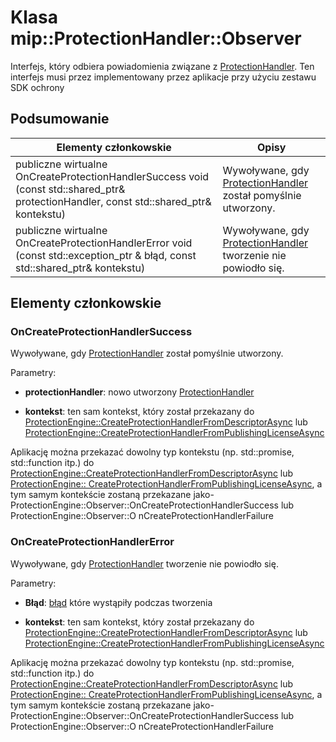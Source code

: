 # <a name="class-mipprotectionhandlerobserver"></a>Klasa mip::ProtectionHandler::Observer 
Interfejs, który odbiera powiadomienia związane z [ProtectionHandler](class_mip_protectionhandler.md).
Ten interfejs musi przez implementowany przez aplikacje przy użyciu zestawu SDK ochrony
  
## <a name="summary"></a>Podsumowanie
 Elementy członkowskie                        | Opisy                                
--------------------------------|---------------------------------------------
publiczne wirtualne OnCreateProtectionHandlerSuccess void (const std::shared_ptr<ProtectionHandler>& protectionHandler, const std::shared_ptr<void>& kontekstu)  |  Wywoływane, gdy [ProtectionHandler](class_mip_protectionhandler.md) został pomyślnie utworzony.
publiczne wirtualne OnCreateProtectionHandlerError void (const std::exception_ptr & błąd, const std::shared_ptr<void>& kontekstu)  |  Wywoływane, gdy [ProtectionHandler](class_mip_protectionhandler.md) tworzenie nie powiodło się.
  
## <a name="members"></a>Elementy członkowskie
  
### <a name="oncreateprotectionhandlersuccess"></a>OnCreateProtectionHandlerSuccess
Wywoływane, gdy [ProtectionHandler](class_mip_protectionhandler.md) został pomyślnie utworzony.

Parametry:  
* **protectionHandler**: nowo utworzony [ProtectionHandler](class_mip_protectionhandler.md)


* **kontekst**: ten sam kontekst, który został przekazany do [ProtectionEngine::CreateProtectionHandlerFromDescriptorAsync](class_mip_protectionengine.md#createprotectionhandlerfromdescriptorasync) lub [ProtectionEngine::CreateProtectionHandlerFromPublishingLicenseAsync](class_mip_protectionengine.md#createprotectionhandlerfrompublishinglicenseasync)


Aplikację można przekazać dowolny typ kontekstu (np. std::promise, std::function itp.) do [ProtectionEngine::CreateProtectionHandlerFromDescriptorAsync](class_mip_protectionengine.md#createprotectionhandlerfromdescriptorasync) lub [ProtectionEngine:: CreateProtectionHandlerFromPublishingLicenseAsync](class_mip_protectionengine.md#createprotectionhandlerfrompublishinglicenseasync), a tym samym kontekście zostaną przekazane jako-ProtectionEngine::Observer::OnCreateProtectionHandlerSuccess lub ProtectionEngine::Observer::O nCreateProtectionHandlerFailure
  
### <a name="oncreateprotectionhandlererror"></a>OnCreateProtectionHandlerError
Wywoływane, gdy [ProtectionHandler](class_mip_protectionhandler.md) tworzenie nie powiodło się.

Parametry:  
* **Błąd**: [błąd](class_mip_error.md) które wystąpiły podczas tworzenia 


* **kontekst**: ten sam kontekst, który został przekazany do [ProtectionEngine::CreateProtectionHandlerFromDescriptorAsync](class_mip_protectionengine.md#createprotectionhandlerfromdescriptorasync) lub [ProtectionEngine::CreateProtectionHandlerFromPublishingLicenseAsync](class_mip_protectionengine.md#createprotectionhandlerfrompublishinglicenseasync)


Aplikację można przekazać dowolny typ kontekstu (np. std::promise, std::function itp.) do [ProtectionEngine::CreateProtectionHandlerFromDescriptorAsync](class_mip_protectionengine.md#createprotectionhandlerfromdescriptorasync) lub [ProtectionEngine:: CreateProtectionHandlerFromPublishingLicenseAsync](class_mip_protectionengine.md#createprotectionhandlerfrompublishinglicenseasync), a tym samym kontekście zostaną przekazane jako-ProtectionEngine::Observer::OnCreateProtectionHandlerSuccess lub ProtectionEngine::Observer::O nCreateProtectionHandlerFailure